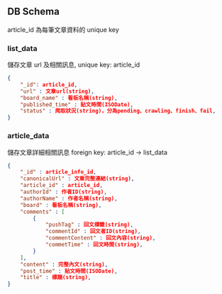 ## DB Schema
article_id 為每筆文章資料的 unique key

### list_data
儲存文章 url 及相關訊息,
unique key: article_id
```json
{
    "_id": article_id,
    "url" : 文章url(string),
    "board_name" : 看板名稱(string),
    "published_time" : 貼文時間(ISODate),
    "status" : 爬取狀況(string)，分為pending、crawling、finish、fail,
}
```

### article_data
儲存文章詳細相關訊息
foreign key: article_id -> list_data
```json
{
    "_id" : article_info_id,
    "canonicalUrl" : 文章完整連結(string),
    "article_id" : article_id,
    "authorId" : 作者ID(string),
    "authorName" : 作者名稱(string),
    "board" : 看板名稱(string),
    "comments" : [
        {
            "pushTag" : 回文標籤(string),
            "commentId" : 回文者ID(string),
            "commentContent" : 回文內容(string),
            "commetTime" : 回文時間(string),
        }
    ],
    "content" : 完整內文(string),
    "post_time" : 貼文時間(ISODate),
    "title" : 標題(string),
}
```